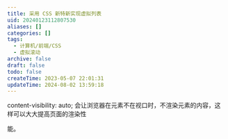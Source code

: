 ```yaml
---
title: 采用 CSS 新特新实现虚拟列表
uid: 20240123112807530
aliases: []
categories: []
tags:
  - 计算机/前端/CSS
  - 虚拟滚动
archive: false
draft: false
todo: false
createTime: 2023-05-07 22:01:31
updateTime: 2024-08-02 13:59:18
---
```


content-visibility: auto; 会让浏览器在元素不在视口时，不渲染元素的内容，这样可以大大提高页面的渲染性

能。
